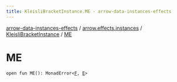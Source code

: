 ```yaml
---
title: KleisliBracketInstance.ME - arrow-data-instances-effects
---
```


[arrow-data-instances-effects](../../index.html) / [arrow.effects.instances](../index.html) / [KleisliBracketInstance](index.html) / [ME](./-m-e.html)

# ME

`open fun ME(): MonadError<`[`F`](index.html#F)`, `[`E`](index.html#E)`>`